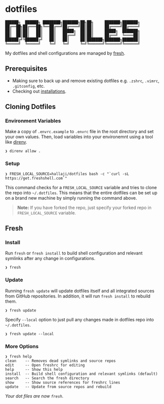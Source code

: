 # dotfiles

```text
██████╗  ██████╗ ████████╗███████╗██╗██╗     ███████╗███████╗
██╔══██╗██╔═══██╗╚══██╔══╝██╔════╝██║██║     ██╔════╝██╔════╝
██║  ██║██║   ██║   ██║   █████╗  ██║██║     █████╗  ███████╗
██║  ██║██║   ██║   ██║   ██╔══╝  ██║██║     ██╔══╝  ╚════██║
██████╔╝╚██████╔╝   ██║   ██║     ██║███████╗███████╗███████║
╚═════╝  ╚═════╝    ╚═╝   ╚═╝     ╚═╝╚══════╝╚══════╝╚══════╝
```

My dotfiles and shell configurations are managed by [fresh](https://freshshell.com).

## Prerequisites

* Making sure to back up and remove existing dotfiles e.g. `.zshrc`, `.vimrc`, `.gitconfig`, etc.
* Checking out [installations](INSTALLATIONS.md).

## Cloning Dotfiles

### Environment Variables

Make a copy of `.envrc.example` to `.envrc` file in the root directory and set your own values. Then, load variables into your environemnt using a tool like [direnv](https://direnv.net).

```shell
❯ direnv allow .
```

### Setup

```shell
❯ FRESH_LOCAL_SOURCE=hallaji/dotfiles bash -c "`curl -sL https://get.freshshell.com`"
```

This command checks for a `FRESH_LOCAL_SOURCE` variable and tries to clone the repo into `~/.dotfiles`. This means that the entire dotfiles can be set up on a brand new machine by simply running the command above.

> **Note:** If you have forked the repo, just specify your forked repo in `FRESH_LOCAL_SOURCE` variable.

## Fresh

### Install

Run `fresh` or `fresh install` to build shell configuration and relevant symlinks after any change in configurations.

```shell
❯ fresh
```

### Update

Running `fresh update` will update dotfiles itself and all integrated sources from GitHub repositories. In addition, it will run `fresh install` to rebuild them.

```shell
❯ fresh update
```

Specify `--local` option to just pull any changes made in dotfiles repo into `~/.dotfiles`.

```shell
❯ fresh update --local
```

### More Options

```shell
❯ fresh help
clean    -- Removes dead symlinks and source repos
edit     -- Open freshrc for editing
help     -- Show this help
install  -- Build shell configuration and relevant symlinks (default)
search   -- Search the fresh directory
show     -- Show source references for freshrc lines
update   -- Update from source repos and rebuild
```

*Your dot files are now `fresh`.*
